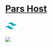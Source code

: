 # [Pars Host](https://mahdirazzaghi808.github.io/parsHost-tailwind/)

<p align="left">
<a href="https://tailwindcss.com/" target="_blank" rel="noreferrer"><img
          src="https://raw.githubusercontent.com/MahdiRazzaghi808/MahdiRazzaghi808/0c120fe09a295c143df51dd2871fd09c736fd838/tailwindcss.svg"
          width="36" height="36" alt="tailwindcss" /></a>
</p>

<img src='https://mahdirazzaghi808.github.io/personal/static/media/parsHost.8e79ec3014e25fea5477.jpg' />
